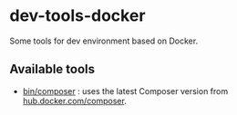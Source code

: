 # dev-tools-docker

Some tools for dev environment based on Docker.

## Available tools

* [bin/composer](bin/composer) : uses the latest Composer version from [hub.docker.com/composer](https://hub.docker.com/_/composer).
